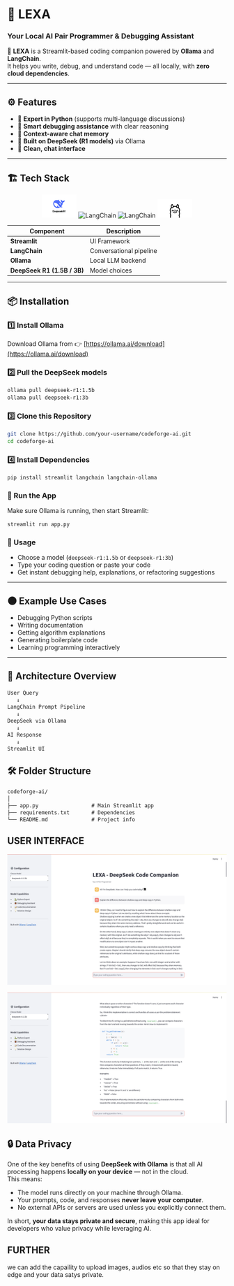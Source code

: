 # 🧠 LEXA 
### Your Local AI Pair Programmer & Debugging Assistant  

🚀 **LEXA** is a Streamlit-based coding companion powered by **Ollama** and **LangChain**.  
It helps you write, debug, and understand code — all locally, with **zero cloud dependencies**.  

---

## ⚙️ Features  

- 🐍 **Expert in Python** (supports multi-language discussions)  
- 🐞 **Smart debugging assistance** with clear reasoning  
- 🧩 **Context-aware chat memory**  
- 🧠 **Built on DeepSeek (R1 models)** via Ollama  
- 💬 **Clean, chat interface**  

---

## 🏗️ Tech Stack  

<p align="center">
  <img src="assets/DeepSeek.png" width="80" alt="LangChain" width="80" alt="DeepSeek"/>
  <img src="assets/LanChain.png" width="80" alt="LangChain" width="80" alt="LangChain"/>
  <img src="assets/Steamlit" width="80" alt="LangChain"width="80" alt="Streamlit"/>
  <img src="assets/Ollama.png" width="80" alt="LangChain" width="80" alt="Ollama"/>
</p>

| Component | Description |
|------------|-------------|
| **Streamlit** | UI Framework |
| **LangChain** | Conversational pipeline |
| **Ollama** | Local LLM backend |
| **DeepSeek R1 (1.5B / 3B)** | Model choices |



---

## 📦 Installation  

### 1️⃣ Install Ollama  
Download Ollama from 👉 [https://ollama.ai/download](https://ollama.ai/download)

### 2️⃣ Pull the DeepSeek models  
```bash
ollama pull deepseek-r1:1.5b
ollama pull deepseek-r1:3b
```

### 3️⃣ Clone this Repository  

```bash
git clone https://github.com/your-username/codeforge-ai.git
cd codeforge-ai
```

### 4️⃣ Install Dependencies  

```bash
pip install streamlit langchain langchain-ollama
```

### 🚀 Run the App

Make sure Ollama is running, then start Streamlit:

```bash
streamlit run app.py
```

### 🧩 Usage  

- Choose a model (`deepseek-r1:1.5b` or `deepseek-r1:3b`)  
- Type your coding question or paste your code  
- Get instant debugging help, explanations, or refactoring suggestions  

---

## 🌑 Example Use Cases  

- Debugging Python scripts  
- Writing documentation  
- Getting algorithm explanations  
- Generating boilerplate code  
- Learning programming interactively  

---

## 🧠 Architecture Overview  

```text
User Query 
   ↓
LangChain Prompt Pipeline 
   ↓
DeepSeek via Ollama 
   ↓
AI Response 
   ↓
Streamlit UI
```
## 🛠️ Folder Structure  

```text
codeforge-ai/
│
├── app.py                 # Main Streamlit app
├── requirements.txt       # Dependencies
└── README.md              # Project info
```

## USER INTERFACE

![App Screenshot](assets/UI1.png)

![App Screenshot](assets/UI.png)

## 🔒 Data Privacy

One of the key benefits of using **DeepSeek with Ollama** is that all AI processing happens **locally on your device** — not in the cloud.  
This means:

- The model runs directly on your machine through Ollama.  
- Your prompts, code, and responses **never leave your computer**.  
- No external APIs or servers are used unless you explicitly connect them.  

In short, **your data stays private and secure**, making this app ideal for developers who value privacy while leveraging AI.


## FURTHER 
we can add the capaility to upload images, audios etc so that they stay on edge and your data satys private.